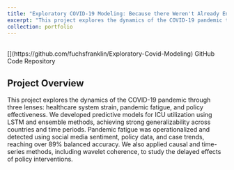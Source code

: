 ```yaml
---
title: "Exploratory COVID-19 Modeling: Because there Weren't Already Enough Predictive COVID-19 Projects"
excerpt: "This project explores the dynamics of the COVID-19 pandemic through three lenses: healthcare system strain, pandemic fatigue, and policy effectiveness. We developed predictive models for ICU utilization using LSTM and ensemble methods, achieving strong generalizability across countries and time periods. Pandemic fatigue was operationalized and detected using social media sentiment, policy data, and case trends, reaching over 89% balanced accuracy. We also applied causal and time-series methods, including wavelet coherence, to study the delayed effects of policy interventions."
collection: portfolio
---
```

<br />
[<i class="fa fa-fw fa-code" aria-hidden="true"></i>](https://github.com/fuchsfranklin/Exploratory-Covid-Modeling) GitHub Code Repository

## Project Overview

This project explores the dynamics of the COVID-19 pandemic through three lenses: healthcare system strain, pandemic fatigue, and policy effectiveness. We developed predictive models for ICU utilization using LSTM and ensemble methods, achieving strong generalizability across countries and time periods. Pandemic fatigue was operationalized and detected using social media sentiment, policy data, and case trends, reaching over 89% balanced accuracy. We also applied causal and time-series methods, including wavelet coherence, to study the delayed effects of policy interventions.
